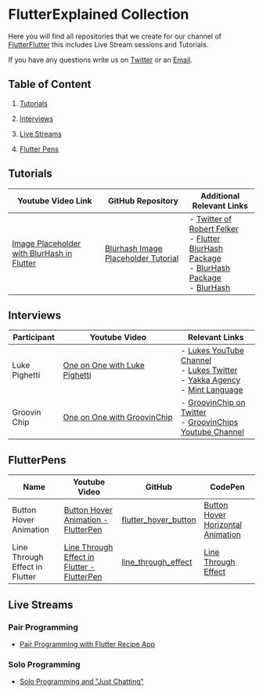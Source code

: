 # FlutterExplained Collection

Here you will find all repositories that we create for our channel of [FlutterFlutter](https://youtube.com/c/flutterexplained) this includes Live Stream sessions and Tutorials.

If you have any questions write us on [Twitter](https://twitter.com/flutter_exp) or an [Email](mailto:contact@flutterexplained.live?subject=[Flutter_Explained_Collection]).

## Table of Content

1. [Tutorials](#tutorials)

2. [Interviews](#interviews)

3. [Live Streams](#live_streams)

4. [Flutter Pens](#flutter_pens)



<a name="tutorials"></a>

## Tutorials

| Youtube Video Link                                                         | GitHub Repository                                                                             | Additional Relevant Links                                                                                                                                                                                                                   |
| -------------------------------------------------------------------------- | --------------------------------------------------------------------------------------------- | ------------------------------------------------------------------------------------------------------------------------------------------------------------------------------------------------------------------------------------------- |
| [Image Placeholder with BlurHash in Flutter](https://youtu.be/9b0UotwJgas) | [Blurhash Image Placeholder Tutorial](https://github.com/md-weber/blurhash_image_placeholder) | - [Twitter of Robert Felker](https://twitter.com/BlueAquilae) <br/>- [Flutter BlurHash Package](https://pub.dev/packages/flutter_blurhash)<br/>- [BlurHash Package](https://pub.dev/packages/blurhash)<br/>- [BlurHash](https://blurha.sh/) |

<a name="interviews"></a>

## Interviews

| Participant   | Youtube Video                                                 | Relevant Links                                                                                                                                                                                                                               |
| ------------- | ------------------------------------------------------------- | -------------------------------------------------------------------------------------------------------------------------------------------------------------------------------------------------------------------------------------------- |
| Luke Pighetti | [One on One with Luke Pighetti](https://youtu.be/c0hsMmj5fFs) | -   [Lukes YouTube Channel](https://www.youtube.com/channel/UCaZ2cNfzVDi8Ujy0lF7Lc3g) <br/>- [Lukes Twitter](https://twitter.com/luke_pighetti)<br/> -   [Yakka Agency](https://theyakka.com) <br/> - [Mint Language](https://mint-lang.com) |
| Groovin Chip  | [One on One with GroovinChip](https://youtu.be/Tz-9QlzTQS4)   | - [GroovinChip on Twitter](https://twitter.com/groovinchip)<br/>- [GroovinChips Youtube Channel](https://www.youtube.com/channel/UCqRA9X1SF1AyCNYkFp7gLTw)                                                                                   |

<a name="flutter_pens"></a>

## FlutterPens

<a name="button_hover_animation"></a>

| Name                           | Youtube Video                                                               | GitHub                                                                     | CodePen                                                                        |
| ------------------------------ | --------------------------------------------------------------------------- | -------------------------------------------------------------------------- | ------------------------------------------------------------------------------ |
| Button Hover Animation         | [Button Hover Animation - FlutterPen](https://youtu.be/Qb080W0covM)         | [flutter_hover_button](https://github.com/mt-tadayon/flutter_hover_button) | [Button Hover Horizontal Animation](https://codepen.io/mt-tadayon/pen/bGVpjzg) |
| Line Through Effect in Flutter | [Line Through Effect in Flutter - FlutterPen](https://youtu.be/ItlNXTVB6bw) | [line_through_effect](https://github.com/mt-tadayon/line_through_effect)   | [Line Through Effect](https://codepen.io/mt-tadayon/pen/GRproBR)                                     |

## Live Streams

### Pair Programming

- [Pair Programming with Flutter Recipe App](https://www.youtube.com/playlist?list=PLq83k-ITj6lR4sHrlK_FvpMdwgZyhXdv5)

### Solo Programming

- [Solo Programming and "Just Chatting"](https://www.youtube.com/playlist?list=PLq83k-ITj6lRSPYvZVhKjGwuOjZvYQwoi)


